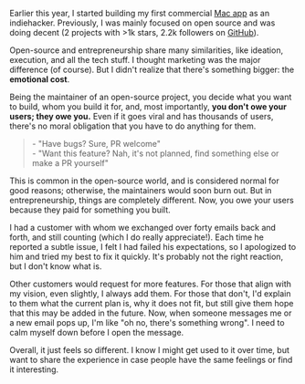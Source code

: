 Earlier this year, I started building my first commercial [Mac app](https://xylect.app/) as an indiehacker. Previously, I was mainly focused on open source and was doing decent (2 projects with >1k stars, 2.2k followers on [GitHub](https://github.com/laike9m)).

Open-source and entrepreneurship share many similarities, like ideation, execution, and all the tech stuff. I thought marketing was the major difference (of course). But I didn't realize that there's something bigger: the **emotional cost**.

Being the maintainer of an open-source project, you decide what you want to build, whom you build it for, and, most importantly, **you don't owe your users; they owe you.** Even if it goes viral and has thousands of users, there's no moral obligation that you have to do anything for them.

> \- "Have bugs? Sure, PR welcome"   
> \- "Want this feature? Nah, it's not planned, find something else or make a PR yourself"

This is common in the open-source world, and is considered normal for good reasons; otherwise, the maintainers would soon burn out. But in entrepreneurship, things are completely different. Now, you owe your users because they paid for something you built.

I had a customer with whom we exchanged over forty emails back and forth, and still counting (which I do really appreciate!). Each time he reported a subtle issue, I felt I had failed his expectations, so I apologized to him and tried my best to fix it quickly. It's probably not the right reaction, but I don't know what is.

Other customers would request for more features. For those that align with my vision, even slightly, I always add them. For those that don't, I'd explain to them what the current plan is, why it does not fit, but still give them hope that this may be added in the future. Now, when someone messages me or a new email pops up, I'm like "oh no, there's something wrong". I need to calm myself down before I open the message.

Overall, it just feels so different. I know I might get used to it over time, but want to share the experience in case people have the same feelings or find it interesting.